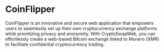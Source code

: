 # CoinFlipper
CoinFlipper is an innovative and secure web application that empowers users to seamlessly set up their own cryptocurrency exchange platforms while prioritizing privacy and anonymity. With CryptoSwapWeb, you can effortlessly create a web-based Bitcoin exchange linked to Monero (XMR) to facilitate confidential cryptocurrency trading.
